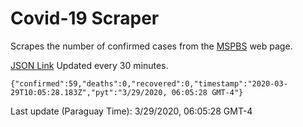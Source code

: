 # Covid-19 Scraper

Scrapes the number of confirmed cases from the [MSPBS](https://www.mspbs.gov.py/covid-19.php) web page.

[JSON Link](https://jmayalag.github.io/covid19-scrape/cases.json)
Updated every 30 minutes.
```
{"confirmed":59,"deaths":0,"recovered":0,"timestamp":"2020-03-29T10:05:28.183Z","pyt":"3/29/2020, 06:05:28 GMT-4"}
```
Last update (Paraguay Time): 3/29/2020, 06:05:28 GMT-4